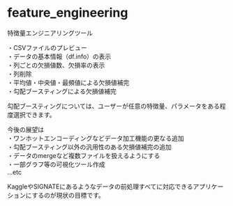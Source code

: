# feature_engineering
特徴量エンジニアリングツール<br>

・CSVファイルのプレビュー<br>
・データの基本情報（df.info）の表示<br>
・列ごとの欠損値数、欠損率の表示<br>
・列削除<br>
・平均値・中央値・最頻値による欠損値補完<br>
・勾配ブースティングによる欠損値補完<br>

勾配ブースティングについては、ユーザーが任意の特徴量、パラメータをある程度選択できます。<br>

今後の展望は<br>
・ワンホットエンコーディングなどデータ加工機能の更なる追加<br>
・勾配ブースティング以外の汎用性のある欠損値補完の追加<br>
・データのmergeなど複数ファイルを扱えるようにする<br>
・一部グラフ等の可視化ツール作成<br>
...etc<br>

KaggleやSIGNATEにあるようなデータの前処理すべてに対応できるアプリケーションにするのが現状の目標です。

